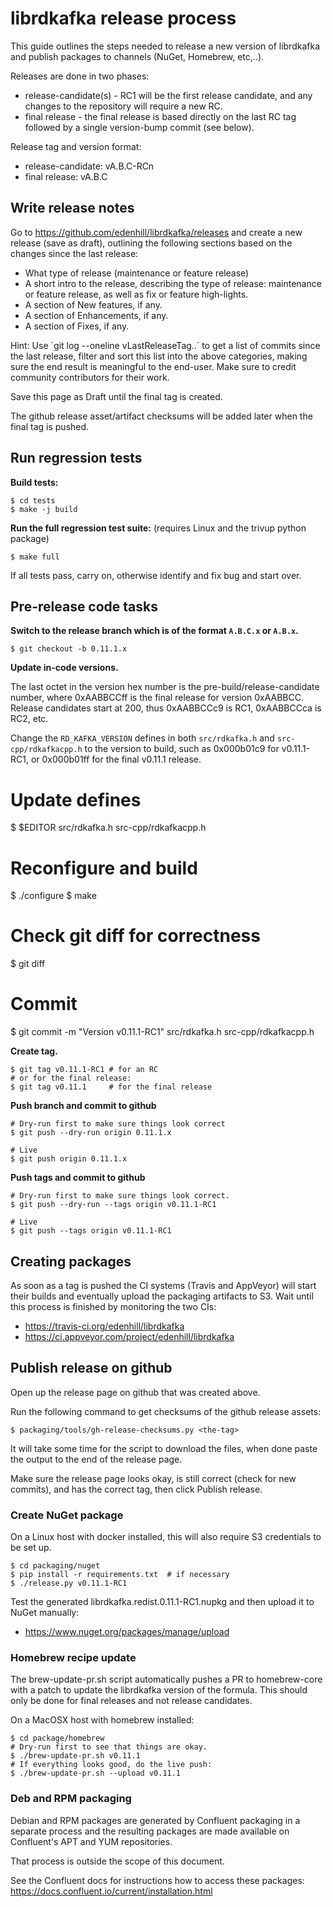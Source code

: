 # librdkafka release process

This guide outlines the steps needed to release a new version of librdkafka
and publish packages to channels (NuGet, Homebrew, etc,..).

Releases are done in two phases:
 * release-candidate(s) - RC1 will be the first release candidate, and any
   changes to the repository will require a new RC.
 * final release - the final release is based directly on the last RC tag
   followed by a single version-bump commit (see below).

Release tag and version format:
 * release-candidate: vA.B.C-RCn
 * final release: vA.B.C



## Write release notes

Go to https://github.com/edenhill/librdkafka/releases and create a new
release (save as draft), outlining the following sections based on the
changes since the last release:
 * What type of release (maintenance or feature release)
 * A short intro to the release, describing the type of release: maintenance
   or feature release, as well as fix or feature high-lights.
 * A section of New features, if any.
 * A section of Enhancements, if any.
 * A section of Fixes, if any.

Hint: Use ´git log --oneline vLastReleaseTag..´ to get a list of commits since
      the last release, filter and sort this list into the above categories,
      making sure the end result is meaningful to the end-user.
      Make sure to credit community contributors for their work.

Save this page as Draft until the final tag is created.

The github release asset/artifact checksums will be added later when the
final tag is pushed.


## Run regression tests

**Build tests:**

    $ cd tests
    $ make -j build

**Run the full regression test suite:** (requires Linux and the trivup python package)

    $ make full


If all tests pass, carry on, otherwise identify and fix bug and start over.


## Pre-release code tasks

**Switch to the release branch which is of the format `A.B.C.x` or `A.B.x`.**

    $ git checkout -b 0.11.1.x


**Update in-code versions.**

The last octet in the version hex number is the pre-build/release-candidate
number, where 0xAABBCCff is the final release for version 0xAABBCC.
Release candidates start at 200, thus 0xAABBCCc9 is RC1, 0xAABBCCca is RC2, etc.

Change the `RD_KAFKA_VERSION` defines in both `src/rdkafka.h` and
`src-cpp/rdkafkacpp.h` to the version to build, such as 0x000b01c9
for v0.11.1-RC1, or 0x000b01ff for the final v0.11.1 release.

   # Update defines
   $ $EDITOR src/rdkafka.h src-cpp/rdkafkacpp.h

   # Reconfigure and build
   $ ./configure
   $ make

   # Check git diff for correctness
   $ git diff

   # Commit
   $ git commit -m "Version v0.11.1-RC1" src/rdkafka.h src-cpp/rdkafkacpp.h


**Create tag.**

    $ git tag v0.11.1-RC1 # for an RC
    # or for the final release:
    $ git tag v0.11.1     # for the final release


**Push branch and commit to github**

    # Dry-run first to make sure things look correct
    $ git push --dry-run origin 0.11.1.x

    # Live
    $ git push origin 0.11.1.x
**Push tags and commit to github**

    # Dry-run first to make sure things look correct.
    $ git push --dry-run --tags origin v0.11.1-RC1

    # Live
    $ git push --tags origin v0.11.1-RC1


## Creating packages

As soon as a tag is pushed the CI systems (Travis and AppVeyor) will
start their builds and eventually upload the packaging artifacts to S3.
Wait until this process is finished by monitoring the two CIs:

 * https://travis-ci.org/edenhill/librdkafka
 * https://ci.appveyor.com/project/edenhill/librdkafka


## Publish release on github

Open up the release page on github that was created above.

Run the following command to get checksums of the github release assets:

    $ packaging/tools/gh-release-checksums.py <the-tag>

It will take some time for the script to download the files, when done
paste the output to the end of the release page.

Make sure the release page looks okay, is still correct (check for new commits),
and has the correct tag, then click Publish release.


### Create NuGet package

On a Linux host with docker installed, this will also require S3 credentials
to be set up.

    $ cd packaging/nuget
    $ pip install -r requirements.txt  # if necessary
    $ ./release.py v0.11.1-RC1

Test the generated librdkafka.redist.0.11.1-RC1.nupkg and
then upload it to NuGet manually:

 * https://www.nuget.org/packages/manage/upload


### Homebrew recipe update

The brew-update-pr.sh script automatically pushes a PR to homebrew-core
with a patch to update the librdkafka version of the formula.
This should only be done for final releases and not release candidates.

On a MacOSX host with homebrew installed:

    $ cd package/homebrew
    # Dry-run first to see that things are okay.
    $ ./brew-update-pr.sh v0.11.1
    # If everything looks good, do the live push:
    $ ./brew-update-pr.sh --upload v0.11.1


### Deb and RPM packaging

Debian and RPM packages are generated by Confluent packaging in a separate
process and the resulting packages are made available on Confluent's
APT and YUM repositories.

That process is outside the scope of this document.

See the Confluent docs for instructions how to access these packages:
https://docs.confluent.io/current/installation.html
